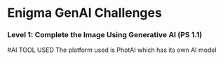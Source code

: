 # Enigma GenAI Challenges

### Level 1: Complete the Image Using Generative AI (PS 1.1)

#AI TOOL USED
The platform used is PhotAI which has its own AI model 
